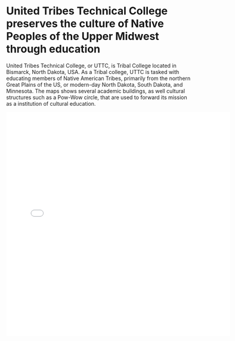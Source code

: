 # United Tribes Technical College preserves the culture of Native Peoples of the Upper Midwest through education

United Tribes Technical College, or UTTC, is Tribal College located in Bismarck, North Dakota, USA. As a Tribal college, UTTC is tasked with educating members of Native American Tribes, primarily from the northern Great Plains of the US, or modern-day North Dakota, South Dakota, and Minnesota. The maps shows several academic buildings, as well cultural structures such as a Pow-Wow circle, that are used to forward its mission as a institution of cultural education.

<embed type="text/html" src="uttc.html" width="600" height="600">